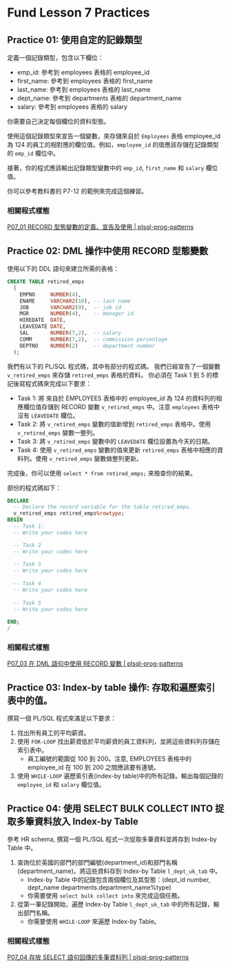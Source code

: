 
# Fund Lesson 7 Practices

<!-- zh-Tw Translation of [Fund_07_practices.md](Fund_07_practices.md) -->

## Practice 01: 使用自定的記錄類型

定義一個記錄類型，包含以下欄位：
- emp_id: 參考到 employees 表格的 employee_id
- first_name: 參考到 employees 表格的 first_name
- last_name: 參考到 employees 表格的 last_name
- dept_name: 參考到 departments 表格的 department_name
- salary: 參考到 employees 表格的 salary

你需要自己決定每個欄位的資料型態。

使用這個記錄類型來宣告一個變數，來存儲來自於 `Employees` 表格 employee_id 為 124 的員工的相對應的欄位值。例如，`employee_id` 的值應該存儲在記錄類型的 `emp_id` 欄位中。

接著，你的程式應該輸出記錄類型變數中的 `emp_id`, `first_name` 和 `salary` 欄位值。

你可以參考教科書的 P7-12 的範例來完成這個練習。

### 相關程式樣態

[P07_01 RECORD 型態變數的定義、宣告及使用 | plsql-prog-patterns](https://hychen39.gitbook.io/plsql-prog-patterns/ch07/07-01-access-record-fields)

## Practice 02:  DML 操作中使用 RECORD 型態變數

使用以下的 DDL 語句來建立所需的表格：
```sql
CREATE TABLE retired_emps
  (
    EMPNO     NUMBER(4),
    ENAME     VARCHAR2(10), -- last name
    JOB       VARCHAR2(9),  -- job id
    MGR       NUMBER(4),    -- manager id
    HIREDATE  DATE,
    LEAVEDATE DATE,
    SAL       NUMBER(7,2),  -- salary
    COMM      NUMBER(7,2),  -- commission percentage
    DEPTNO    NUMBER(2)     -- department number
  );
```

我們有以下的 PL/SQL 程式碼，其中有部分的程式碼。
我們已經宣告了一個變數 `v_retired_emps` 來存儲 `retired_emps` 表格的資料。
你必須在 Task 1 到 5 的標記後寫程式碼來完成以下要求：
- Task 1: 將 來自於 EMPLOYEES 表格中的 employee_id 為 124 的資料列的相應欄位值存儲到 RECORD 變數 `v_retired_emps` 中。注意 `employees` 表格中沒有 `LEAVEDATE` 欄位。
- Task 2: 將 `v_retired_emps` 變數的值新增到 `retired_emps` 表格中。使用 `v_retired_emps` 變數一整列。
- Task 3: 將 `v_retired_emps` 變數中的 `LEAVEDATE` 欄位設置為今天的日期。
- Task 4: 使用 `v_retired_emps` 變數的值來更新 `retired_emps` 表格中相應的資料列。使用 `v_retired_emps` 變數做整列更新。

完成後，你可以使用 `select * from retired_emps;` 來檢查你的結果。

部份的程式碼如下：
```sql
DECLARE
  -- Declare the record variable for the table retired_emps.
  v_retired_emps retired_emps%rowtype;
BEGIN
  -- Task 1: 
  -- Write your codes here

  -- Task 2 
  -- Write your codes here
 
  -- Task 3
  -- Write your codes here
  
  -- Task 4
  -- Write your codes here
  
  -- Task 5
  -- Write your codes here
   
END;
/
```

### 相關程式樣態

[P07_03 在 DML 語句中使用 RECORD 變數 | plsql-prog-patterns](https://hychen39.gitbook.io/plsql-prog-patterns/ch07/07-03-select-update-insert-with-record)

## Practice 03: Index-by table 操作: 存取和遍歷索引表中的值。

撰寫一個 PL/SQL 程式來滿足以下要求：
1. 找出所有員工的平均薪資。
2. 使用 `FOR-LOOP` 找出薪資低於平均薪資的員工資料列，並將這些資料列存儲在索引表中。
   - 員工編號的範圍從 100 到 200。注意, EMPLOYEES 表格中的 employee_id 在 100 到 200 之間應該要有連號。
3. 使用 `WHILE-LOOP` 遍歷索引表(index-by table)中的所有記錄。輸出每個記錄的 `employee_id` 和 `salary` 欄位值。


## Practice 04: 使用 SELECT BULK COLLECT INTO 捉取多筆資料放入 Index-by Table

參考 HR schema, 撰寫一個 PL/SQL 程式一次捉取多筆資料並將存到 Index-by Table 中。
1. 查詢位於英國的部門的部門編號(department_id)和部門名稱(department_name)。將這些資料存到 Index-by Table `l_dept_uk_tab` 中。
   - Index-by Table 中的記錄包含兩個欄位及其型態：(dept_id number, dept_name departments.department_name%type)
   - 你需要使用 `select bulk collect into` 來完成這個任務。
2. 從第一筆記錄開始，遍歷 Index-by Table `l_dept_uk_tab` 中的所有記錄，輸出部門名稱。
   - 你需要使用 `WHILE-LOOP` 來遍歷 Index-by Table。


### 相關程式樣態

[P07_04 存放 SELECT 語句回傳的多筆資料列 | plsql-prog-patterns](https://hychen39.gitbook.io/plsql-prog-patterns/ch07/07-04-handle-select-with-multiple-rows)






